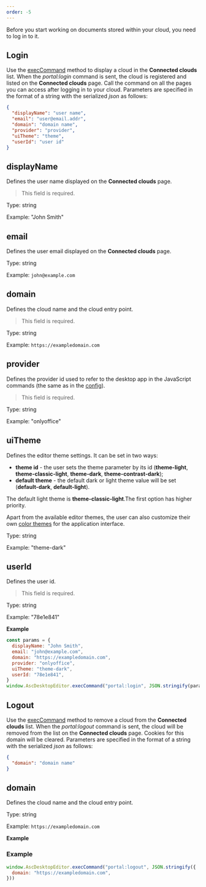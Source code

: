```yaml
---
order: -5
---
```


Before you start working on documents stored within your cloud, you need to log in to it.

## Login

Use the [execCommand](../execCommand/index.md) method to display a cloud in the **Connected clouds** list. When the *portal:login* command is sent, the cloud is registered and listed on the **Connected clouds** page. Call the command on all the pages you can access after logging in to your cloud. Parameters are specified in the format of a string with the serialized *json* as follows:

``` json
{
  "displayName": "user name", 
  "email": "user@email.addr",
  "domain": "domain name",
  "provider": "provider",
  "uiTheme": "theme",
  "userId": "user id"
}
```

## displayName

Defines the user name displayed on the **Connected clouds** page.

> This field is required.

Type: string

Example: "John Smith"

## email

Defines the user email displayed on the **Connected clouds** page.

Type: string

Example: `john@example.com`

## domain

Defines the cloud name and the cloud entry point.

> This field is required.

Type: string

Example: `https://exampledomain.com`

## provider

Defines the provider id used to refer to the desktop app in the JavaScript commands (the same as in the [config](../index.md)).

> This field is required.

Type: string

Example: "onlyoffice"

## uiTheme

Defines the editor theme settings. It can be set in two ways:

- **theme id** - the user sets the theme parameter by its id (**theme-light**, **theme-classic-light**, **theme-dark**, **theme-contrast-dark**);
- **default theme** - the default dark or light theme value will be set (**default-dark**, **default-light**).

The default light theme is **theme-classic-light**.The first option has higher priority.

Apart from the available editor themes, the user can also customize their own [color themes](https://helpcenter.onlyoffice.com/installation/docs-developer-change-theme.aspx) for the application interface.

Type: string

Example: "theme-dark"

## userId

Defines the user id.

> This field is required.

Type: string

Example: "78e1e841"

**Example**

``` js
const params = {
  displayName: "John Smith",
  email: "john@example.com",
  domain: "https://exampledomain.com",
  provider: "onlyoffice",
  uiTheme: "theme-dark",
  userId: "78e1e841",
}
window.AscDesktopEditor.execCommand("portal:login", JSON.stringify(params))
```

## Logout

Use the [execCommand](../execCommand/index.md) method to remove a cloud from the **Connected clouds** list. When the *portal:logout* command is sent, the cloud will be removed from the list on the **Connected clouds** page. Cookies for this domain will be cleared. Parameters are specified in the format of a string with the serialized *json* as follows:

``` json
{
  "domain": "domain name"
}
```

## domain

Defines the cloud name and the cloud entry point.

Type: string

Example: `https://exampledomain.com`

**Example**

### Example

``` javascript
window.AscDesktopEditor.execCommand("portal:logout", JSON.stringify({
  domain: "https://exampledomain.com",
}))
```
